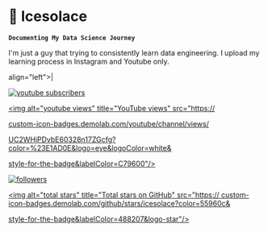 # 🧊 Icesolace

**`Documenting My Data Science Journey`**

I'm just a guy that trying to consistently learn data engineering. I upload my learning process in Instagram and Youtube only.

align="left">|

<a href="https://www.youtube.com/@ice.solace_?sub_confirmation=1">

<img alt="youtube subscribers" title="Subscribe to my YouTube channel" src="https://custom-icon-badges.demolab.com/youtube/channel/subscribers/ UC2WHjPDvbE60328n17ZGcfg?color=%23E05D44&label=SUBSCRIBE&logo=video& logoColor-white&style-for-the-badge&labelColor=CE4630"/></a>

<a href="https://www.youtube.com/@ice.solace_"> <img alt="youtube views" title="YouTube views" src="https://

custom-icon-badges.demolab.com/youtube/channel/views/

UC2WHjPDvbE60328n17ZGcfg?color=%23E1AD0E&logo=eye&logoColor=white&

style-for-the-badge&labelColor=C79600"/></a>

<a href="https://github.com/icesolace?tab=followers">

<img alt="followers" title="Follow me on Github" src="https:// custom-icon-badges.demolab.com/github/followers/icesolace? color=236ad3&labelColor=1155ba&style-for-the-badge&logo=person-add& label=Follow&logoColor=white"/></a>

<a href="https://github.com/icesolace?tab=repositories&sort=stargazers"> <img alt="total stars" title="Total stars on GitHub" src="https:// custom-icon-badges.demolab.com/github/stars/icesolace?color=55960c&

style-for-the-badge&labelColor=488207&logo-star"/></a>
